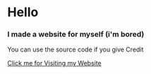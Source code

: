 # Hello

### I made a website for myself (i'm bored)

You can use the source code if you give Credit

[Click me for Visiting my Website](mal1kore1ss.github.io)
